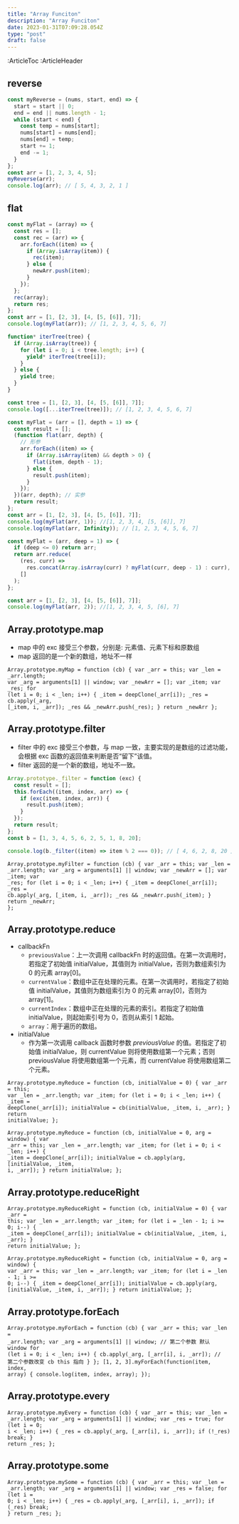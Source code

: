 ```yaml
---
title: "Array Funciton"
description: "Array Funciton"
date: 2023-01-31T07:09:28.054Z
type: "post"
draft: false
---
```


<!-- @unocss-include -->

:ArticleToc
:ArticleHeader

## reverse

```javascript
const myReverse = (nums, start, end) => {
  start = start || 0;
  end = end || nums.length - 1;
  while (start < end) {
    const temp = nums[start];
    nums[start] = nums[end];
    nums[end] = temp;
    start += 1;
    end -= 1;
  }
};
const arr = [1, 2, 3, 4, 5];
myReverse(arr);
console.log(arr); // [ 5, 4, 3, 2, 1 ]
```

## flat

```typescript
const myFlat = (array) => {
  const res = [];
  const rec = (arr) => {
    arr.forEach((item) => {
      if (Array.isArray(item)) {
        rec(item);
      } else {
        newArr.push(item);
      }
    });
  };
  rec(array);
  return res;
};
const arr = [1, [2, 3], [4, [5, [6]], 7]];
console.log(myFlat(arr)); // [1, 2, 3, 4, 5, 6, 7]
```

```javascript
function* iterTree(tree) {
  if (Array.isArray(tree)) {
    for (let i = 0; i < tree.length; i++) {
      yield* iterTree(tree[i]);
    }
  } else {
    yield tree;
  }
}

const tree = [1, [2, 3], [4, [5, [6]], 7]];
console.log([...iterTree(tree)]); // [1, 2, 3, 4, 5, 6, 7]
```

```typescript
const myFlat = (arr = [], depth = 1) => {
  const result = [];
  (function flat(arr, depth) {
    // 形参
    arr.forEach((item) => {
      if (Array.isArray(item) && depth > 0) {
        flat(item, depth - 1);
      } else {
        result.push(item);
      }
    });
  })(arr, depth); // 实参
  return result;
};
const arr = [1, [2, 3], [4, [5, [6]], 7]];
console.log(myFlat(arr, 1)); //[1, 2, 3, 4, [5, [6]], 7]
console.log(myFlat(arr, Infinity)); // [1, 2, 3, 4, 5, 6, 7]
```

```typescript
const myFlat = (arr, deep = 1) => {
  if (deep <= 0) return arr;
  return arr.reduce(
    (res, curr) =>
      res.concat(Array.isArray(curr) ? myFlat(curr, deep - 1) : curr),
    []
  );
};

const arr = [1, [2, 3], [4, [5, [6]], 7]];
console.log(myFlat(arr, 2)); //[1, 2, 3, 4, 5, [6], 7]
```

## Array.prototype.map

- map 中的 exc 接受三个参数，分别是: 元素值、元素下标和原数组
- map 返回的是一个新的数组，地址不一样

```vue
Array.prototype.myMap = function (cb) { var _arr = this; var _len = _arr.length;
var _arg = arguments[1] || window; var _newArr = []; var _item; var _res; for
(let i = 0; i < _len; i++) { _item = deepClone(_arr[i]); _res = cb.apply(_arg,
[_item, i, _arr]); _res && _newArr.push(_res); } return _newArr };
```

## Array.prototype.filter

- filter 中的 exc 接受三个参数，与 map 一致，主要实现的是数组的过滤功能，会根据 exc 函数的返回值来判断是否“留下”该值。
- filter 返回的是一个新的数组，地址不一致。

```javascript
Array.prototype._filter = function (exc) {
  const result = [];
  this.forEach((item, index, arr) => {
    if (exc(item, index, arr)) {
      result.push(item);
    }
  });
  return result;
};
const b = [1, 3, 4, 5, 6, 2, 5, 1, 8, 20];

console.log(b._filter((item) => item % 2 === 0)); // [ 4, 6, 2, 8, 20 ]
```

```vue
Array.prototype.myFilter = function (cb) { var _arr = this; var _len =
_arr.length; var _arg = arguments[1] || window; var _newArr = []; var _item; var
_res; for (let i = 0; i < _len; i++) { _item = deepClone(_arr[i]); _res =
cb.apply(_arg, [_item, i, _arr]); _res && _newArr.push(_item); } return _newArr;
};
```

## Array.prototype.reduce

- callbackFn
  - `previousValue`：上一次调用 callbackFn 时的返回值。在第一次调用时，若指定了初始值 initialValue，其值则为 initialValue，否则为数组索引为 0 的元素 array[0]。
  - `currentValue`：数组中正在处理的元素。在第一次调用时，若指定了初始值 initialValue，其值则为数组索引为 0 的元素 array[0]，否则为 array[1]。
  - `currentIndex`：数组中正在处理的元素的索引。若指定了初始值 initialValue，则起始索引号为 0，否则从索引 1 起始。
  - `array`：用于遍历的数组。
- initialValue
  - 作为第一次调用 callback 函数时参数 _previousValue_ 的值。若指定了初始值 initialValue，则 currentValue 则将使用数组第一个元素；否则 previousValue 将使用数组第一个元素，而 currentValue 将使用数组第二个元素。

```vue
Array.prototype.myReduce = function (cb, initialValue = 0) { var _arr = this;
var _len = _arr.length; var _item; for (let i = 0; i < _len; i++) { _item =
deepClone(_arr[i]); initialValue = cb(initialValue, _item, i, _arr); } return
initialValue; };
```

```vue
Array.prototype.myReduce = function (cb, initialValue = 0, arg = window) { var
_arr = this; var _len = _arr.length; var _item; for (let i = 0; i < _len; i++) {
_item = deepClone(_arr[i]); initialValue = cb.apply(arg, [initialValue, _item,
i, _arr]); } return initialValue; };
```

## Array.prototype.reduceRight

```vue
Array.prototype.myReduceRight = function (cb, initialValue = 0) { var _arr =
this; var _len = _arr.length; var _item; for (let i = _len - 1; i >= 0; i--) {
_item = deepClone(_arr[i]); initialValue = cb(initialValue, _item, i, _arr); }
return initialValue; };
```

```vue
Array.prototype.myReduceRight = function (cb, initialValue = 0, arg = window) {
var _arr = this; var _len = _arr.length; var _item; for (let i = _len - 1; i >=
0; i--) { _item = deepClone(_arr[i]); initialValue = cb.apply(arg,
[initialValue, _item, i, _arr]); } return initialValue; };
```

## Array.prototype.forEach

```vue
Array.prototype.myForEach = function (cb) { var _arr = this; var _len =
_arr.length; var _arg = arguments[1] || window; // 第二个参数 默认 window for
(let i = 0; i < _len; i++) { cb.apply(_arg, [_arr[i], i, _arr]); //
第二个参数改变 cb this 指向 } }; [1, 2, 3].myForEach(function(item, index,
array) { console.log(item, index, array); });
```

## Array.prototype.every

```vue
Array.prototype.myEvery = function (cb) { var _arr = this; var _len =
_arr.length; var _arg = arguments[1] || window; var _res = true; for (let i = 0;
i < _len; i++) { _res = cb.apply(_arg, [_arr[i], i, _arr]); if (!_res) break; }
return _res; };
```

## Array.prototype.some

```vue
Array.prototype.mySome = function (cb) { var _arr = this; var _len =
_arr.length; var _arg = arguments[1] || window; var _res = false; for (let i =
0; i < _len; i++) { _res = cb.apply(_arg, [_arr[i], i, _arr]); if (_res) break;
} return _res; };
```
